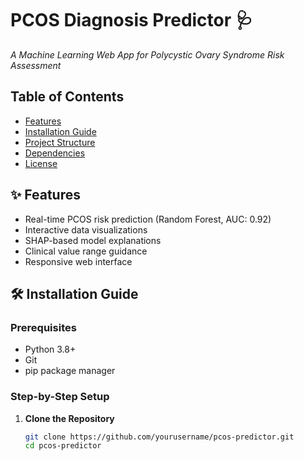 # PCOS Diagnosis Predictor 🩺  
*A Machine Learning Web App for Polycystic Ovary Syndrome Risk Assessment*

## Table of Contents
- [Features](#-features)
- [Installation Guide](#%EF%B8%8F-installation-guide)
- [Project Structure](#-project-structure)
- [Dependencies](#-dependencies)
- [License](#-license)

## ✨ Features
- Real-time PCOS risk prediction (Random Forest, AUC: 0.92)
- Interactive data visualizations
- SHAP-based model explanations
- Clinical value range guidance
- Responsive web interface

## 🛠️ Installation Guide

### Prerequisites
- Python 3.8+
- Git
- pip package manager

### Step-by-Step Setup

1. **Clone the Repository**
   ```bash
   git clone https://github.com/yourusername/pcos-predictor.git
   cd pcos-predictor

